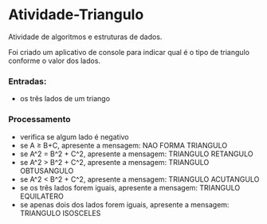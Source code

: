 # Atividade-Triangulo
Atividade de algoritmos e estruturas de dados.

Foi criado um aplicativo de console para indicar qual é o tipo de triangulo conforme o valor dos lados.

### Entradas:
- os três lados de um triango

### Processamento
- verifica se algum lado é negativo
- se A ≥ B+C, apresente a mensagem: NAO FORMA TRIANGULO
- se A^2 = B^2 + C^2, apresente a mensagem: TRIANGULO RETANGULO
- se A^2 > B^2 + C^2, apresente a mensagem: TRIANGULO OBTUSANGULO
- se A^2 < B^2 + C^2, apresente a mensagem: TRIANGULO ACUTANGULO
- se os três lados forem iguais, apresente a mensagem: TRIANGULO EQUILATERO
- se apenas dois dos lados forem iguais, apresente a mensagem: TRIANGULO ISOSCELES
